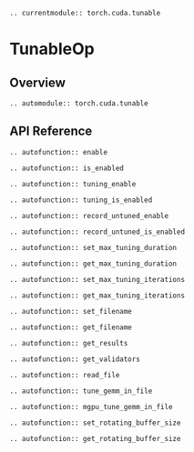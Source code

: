 ```{eval-rst}
.. currentmodule:: torch.cuda.tunable
```

# TunableOp

## Overview

```{eval-rst}
.. automodule:: torch.cuda.tunable
```

## API Reference

```{eval-rst}
.. autofunction:: enable
```

```{eval-rst}
.. autofunction:: is_enabled
```

```{eval-rst}
.. autofunction:: tuning_enable
```

```{eval-rst}
.. autofunction:: tuning_is_enabled
```

```{eval-rst}
.. autofunction:: record_untuned_enable
```

```{eval-rst}
.. autofunction:: record_untuned_is_enabled
```

```{eval-rst}
.. autofunction:: set_max_tuning_duration
```

```{eval-rst}
.. autofunction:: get_max_tuning_duration
```

```{eval-rst}
.. autofunction:: set_max_tuning_iterations
```

```{eval-rst}
.. autofunction:: get_max_tuning_iterations
```

```{eval-rst}
.. autofunction:: set_filename
```

```{eval-rst}
.. autofunction:: get_filename
```

```{eval-rst}
.. autofunction:: get_results
```

```{eval-rst}
.. autofunction:: get_validators
```

```{eval-rst}
.. autofunction:: read_file
```

```{eval-rst}
.. autofunction:: tune_gemm_in_file
```

```{eval-rst}
.. autofunction:: mgpu_tune_gemm_in_file
```

```{eval-rst}
.. autofunction:: set_rotating_buffer_size
```

```{eval-rst}
.. autofunction:: get_rotating_buffer_size
```
